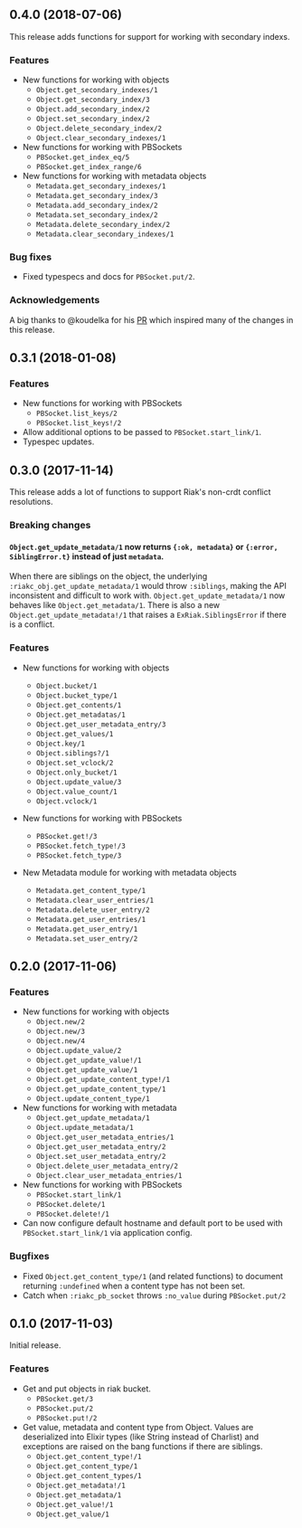 ## 0.4.0 (2018-07-06)

This release adds functions for support for working with secondary indexs.

### Features

* New functions for working with objects
    * `Object.get_secondary_indexes/1`
    * `Object.get_secondary_index/3`
    * `Object.add_secondary_index/2`
    * `Object.set_secondary_index/2`
    * `Object.delete_secondary_index/2`
    * `Object.clear_secondary_indexes/1`
* New functions for working with PBSockets
    * `PBSocket.get_index_eq/5`
    * `PBSocket.get_index_range/6`
* New functions for working with metadata objects
    * `Metadata.get_secondary_indexes/1`
    * `Metadata.get_secondary_index/3`
    * `Metadata.add_secondary_index/2`
    * `Metadata.set_secondary_index/2`
    * `Metadata.delete_secondary_index/2`
    * `Metadata.clear_secondary_indexes/1`

### Bug fixes

* Fixed typespecs and docs for `PBSocket.put/2`.

### Acknowledgements

A big thanks to @koudelka for his [PR](https://github.com/aaronrenner/ex_riak/pull/1)
which inspired many of the changes in this release.

## 0.3.1 (2018-01-08)

### Features

* New functions for working with PBSockets
    * `PBSocket.list_keys/2`
    * `PBSocket.list_keys!/2`
* Allow additional options to be passed to `PBSocket.start_link/1`.
* Typespec updates.

## 0.3.0 (2017-11-14)

This release adds a lot of functions to support Riak's non-crdt conflict
resolutions.

### Breaking changes

#### `Object.get_update_metadata/1` now returns `{:ok, metadata}` or `{:error, SiblingError.t}` instead of just `metadata`.

When there are siblings on the object, the underlying
`:riakc_obj.get_update_metadata/1` would throw `:siblings`, making the API
inconsistent and difficult to work with. `Object.get_update_metadata/1` now
behaves like `Object.get_metadata/1`. There is also a new
`Object.get_update_metadata!/1` that raises a `ExRiak.SiblingsError` if there
is a conflict.

### Features
* New functions for working with objects
    * `Object.bucket/1`
    * `Object.bucket_type/1`
    * `Object.get_contents/1`
    * `Object.get_metadatas/1`
    * `Object.get_user_metadata_entry/3`
    * `Object.get_values/1`
    * `Object.key/1`
    * `Object.siblings?/1`
    * `Object.set_vclock/2`
    * `Object.only_bucket/1`
    * `Object.update_value/3`
    * `Object.value_count/1`
    * `Object.vclock/1`

* New functions for working with PBSockets
    * `PBSocket.get!/3`
    * `PBSocket.fetch_type!/3`
    * `PBSocket.fetch_type/3`

* New Metadata module for working with metadata objects
    * `Metadata.get_content_type/1`
    * `Metadata.clear_user_entries/1`
    * `Metadata.delete_user_entry/2`
    * `Metadata.get_user_entries/1`
    * `Metadata.get_user_entry/1`
    * `Metadata.set_user_entry/2`

## 0.2.0 (2017-11-06)

### Features

* New functions for working with objects
    * `Object.new/2`
    * `Object.new/3`
    * `Object.new/4`
    * `Object.update_value/2`
    * `Object.get_update_value!/1`
    * `Object.get_update_value/1`
    * `Object.get_update_content_type!/1`
    * `Object.get_update_content_type/1`
    * `Object.update_content_type/1`
* New functions for working with metadata
    * `Object.get_update_metadata/1`
    * `Object.update_metadata/1`
    * `Object.get_user_metadata_entries/1`
    * `Object.get_user_metadata_entry/2`
    * `Object.set_user_metadata_entry/2`
    * `Object.delete_user_metadata_entry/2`
    * `Object.clear_user_metadata_entries/1`
* New functions for working with PBSockets
    * `PBSocket.start_link/1`
    * `PBSocket.delete/1`
    * `PBSocket.delete!/1`
* Can now configure default hostname and default port to be used with
  `PBSocket.start_link/1` via application config.

### Bugfixes

* Fixed `Object.get_content_type/1` (and related functions) to document returning
  `:undefined` when a content type has not been set.
* Catch when `:riakc_pb_socket` throws `:no_value` during `PBSocket.put/2`


## 0.1.0 (2017-11-03)
Initial release.

### Features

* Get and put objects in riak bucket.
    * `PBSocket.get/3`
    * `PBSocket.put/2`
    * `PBSocket.put!/2`
* Get value, metadata and content type from Object. Values are deserialized into
  Elixir types (like String instead of Charlist) and exceptions are raised on
  the bang functions if there are siblings.
    * `Object.get_content_type!/1`
    * `Object.get_content_type/1`
    * `Object.get_content_types/1`
    * `Object.get_metadata!/1`
    * `Object.get_metadata/1`
    * `Object.get_value!/1`
    * `Object.get_value/1`

